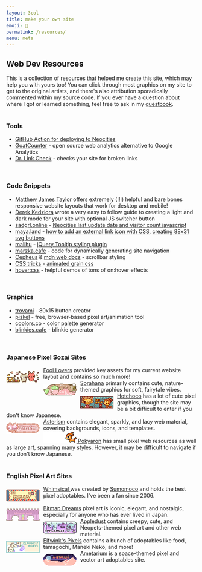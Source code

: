 ```yaml
---
layout: 3col
title: make your own site
emoji: 🎁
permalink: /resources/
menu: meta
---
```


<h2>Web Dev Resources</h2>
This is a collection of resources that helped me create this site, which may help you with yours too! You can click through most graphics on my site to get to the original artists, and there's also attribution sporadically commented within my source code. If you ever have a question about where I got or learned something, feel free to ask in my <a href="/guestbook/">guestbook</a>.
<br>
<br>
<h3>Tools</h3>
<ul>
    <li><a target="_blank" href="https://github.com/jonchang/deploy-neocities">GitHub Action for deploying to Neocities</a></li>
    <li><a target="_blank" href="https://www.goatcounter.com/">GoatCounter</a> -  open source web analytics alternative to Google Analytics</li>
    <li><a target="_blank" href="https://www.drlinkcheck.com/">Dr. Link Check</a> - checks your site for broken links</li>
</ul>
<br>
<h3>Code Snippets</h3>
<ul>
    <li><a target="_blank" href="https://matthewjamestaylor.com/web-design">Matthew James Taylor</a> offers extremely (!!!) helpful and bare bones responsive website layouts that work for desktop and mobile!</li>
    <li><a target="_blank" href="https://derekkedziora.com/blog/dark-mode-revisited">Derek Kedziora</a> wrote a very easy to follow guide to creating a light and dark mode for your site with optional JS switcher button</li>
    <li><a target="_blank" href="https://sadgrl.online/">sadgrl.online</a> - <a target="_blank" href="https://sadgrl.online/learn/articles/last-update-visitors#">Neocities last update date and visitor count javascript</a></li>
    <li><a target="_blank" href="https://maya.land">maya.land</a> - <a target="_blank" href="https://maya.land/monologues/2020/11/12/external-link-icon-with-css.html">how to add an external link icon with CSS</a>, <a target="_blank" href="https://maya.land/technicalities/svg/">creating 88x31 svg buttons</a></li>
    <li><a target="_blank" href="http://manos.malihu.gr">malihu</a> - <a target="_blank" href="http://manos.malihu.gr/style-my-tooltips-jquery-plugin">jQuery Tooltip styling plugin</a></li>
    <li><a target="_blank" href="https://marzka.cafe">marzka.cafe</a> - code for dynamically generating site navigation</li>
    <li><a target="_blank" href="https://cepheus.neocities.org/">Cepheus</a> & <a target="_blank" href="https://developer.mozilla.org/en-US/docs/Web/CSS/::-webkit-scrollbar">mdn web docs</a> - scrollbar styling</li>
    <li><a target="_blank" href="https://css-tricks.com/">CSS tricks</a> - <a target="_blank" href="https://css-tricks.com/snippets/css/animated-grainy-texture/">animated grain css</a></li>
    <li><a target="_blank" href="http://ianlunn.github.io/Hover/">hover:css</a> - helpful demos of tons of on:hover effects</li>
</ul>
<br>
<h3>Graphics</h3>
<ul>
    <li><a target="_blank" href="https://trovami.altervista.org/en/webmasters/makebutton">trovami</a> - 80x15 button creator</li>
    <li><a target="_blank" href="https://www.piskelapp.com/">piskel</a> - free, browser-based pixel art/animation tool</li>
    <li><a target="_blank" href="http://coolors.co">coolors.co</a> - color palette generator</li>
    <li><a target="_blank" href="https://blinkies.cafe/">blinkies.cafe</a> - blinkie generator</li>
</ul>
<br>
<h3>Japanese Pixel Sozai Sites</h3>
<a target="_blank" href="https://foollovers.com/">
    <img src="/graphics/linkout/foollovers8826.gif" title="Fool Lovers" align="left" style="margin: 10px 10px 0 0;">
    Fool Lovers</a> provided key assets for my current website layout and contains so much more!  
<br>
<a target="_blank" href="http://sorahana.ciao.jp/itempage.htm">
    <img src="/graphics/linkout/sorahana.gif" title="Sorahana" align="left" style="margin: 10px 10px 0 0;"/>
    Sorahana</a> primarily contains cute, nature-themed graphics for soft, fairytale vibes.  
<br>
<a target="_blank" href="http://cute.lolipop.jp/hotchoco.html">
    <img src="/graphics/linkout/hotchoco.gif" title="Hotchoco" align="left" style="margin: 10px 10px 0 0;"/>
    Hotchoco</a> has a lot of cute pixel graphics, though the site may be a bit difficult to enter if you don't know Japanese.  
<br>
<a target="_blank" href="http://www.asterism-m.com/">
    <img src="/graphics/linkout/asterism.gif" title="Asterism" align="left" style="margin: 10px 10px 0 0;">
    Asterism</a> contains elegant, sparkly, and lacy web material, covering backgrounds, icons, and templates.  
<br>
<a target="_blank" href="http://pokyaron.fc2web.com/">
   <img src="/graphics/linkout/pokyaron.gif" title="great sozai resource"/>
   Pokyaron</a> has small pixel web resources as well as large art, spanning many styles. However, it may be difficult to navigate if you don't know Japanese. 
<br>
<br>
<h3>English Pixel Art Sites</h3>
<a target="_blank" href="http://whimsical.heartette.net/">
    <img src="/graphics/linkout/whimsical.gif" title="Whimsical" align="left" style="margin: 10px 10px 0 0;"/>
    Whimsical
</a> was created by <a target="_blank" href="https://heartette.net/">Sumomoco</a> and holds the best pixel adoptables. I've been a fan since 2006.
<br>
<br>
<a target="_blank" href="http://bitmapdreams.lastsecret.net/">
    <img src="/graphics/linkout/bitmapdreams.gif" title="Bitmap Dreams" align="left" style="margin: 10px 10px 0 0;">
    Bitmap Dreams</a> pixel art is iconic, elegant, and nostalgic, especially for anyone who has ever lived in Japan.  
<br>
<a target="_blank" href="https://www.lejlart.com/apple.html">
    <img src="/graphics/linkout/ad_skullsprinkles.gif" title="Appledust" align="left" style="margin: 10px 10px 0 0;"/>
    Appledust</a> contains creepy, cute, and Neopets-themed pixel art and other web material.  
<br>
<a target="_blank" href="https://pixels.heylouise.space/">
    <img src="/graphics/linkout/elfwink-btn3.gif" title="Elfwink's Pixels" align="left" style="margin: 10px 10px 0 0;"/>
    Elfwink's Pixels</a> contains a bunch of adoptables like food, tamagochi, Maneki Neko, and more!  
<br>
<a target="_blank" href="https://amelia.sg/ametarium/">
    <img src="/graphics/linkout/88x31-ametarium.gif" title="Ametarium" align="left" style="margin: 10px 10px 0 0;">
    Ametarium</a> is a space-themed pixel and vector art adoptables site.
